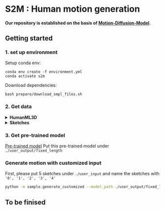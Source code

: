 # S2M : Human motion generation 


[//]: # (![teaser]&#40;https://github.com/GuyTevet/mdm-page/raw/main/static/figures/github.gif&#41;)

#### Our repository is established on the basis of [Motion-Diffusion-Model](https://github.com/GuyTevet/motion-diffusion-model).


## Getting started

### 1. set up environment
Setup conda env:
```shell
conda env create -f environment.yml
conda activate s2m
```

Download dependencies:


```shell
bash prepare/download_smpl_files.sh
```


### 2. Get data

<details>
  <summary><b>HumanML3D</b></summary>

There are two paths to get the data:

(a) **Go the easy way if** you just want to generate text-to-motion (excluding editing which does require motion capture data)

(b) **Get full data** to train and evaluate the model.


#### a. The easy way (text only)

**HumanML3D** - Clone HumanML3D, then copy the data dir to our repository:

```shell
cd ..
git clone https://github.com/EricGuo5513/HumanML3D.git
unzip ./HumanML3D/HumanML3D/texts.zip -d ./HumanML3D/HumanML3D/
cp -r HumanML3D/HumanML3D motion-diffusion-model/dataset/HumanML3D
cd HumanMotionGeneration
```


#### b. Full data (text + motion capture)

**HumanML3D** - Follow the instructions in [HumanML3D](https://github.com/EricGuo5513/HumanML3D.git),
then copy the result dataset to our repository:

```shell
cp -r ../HumanML3D/HumanML3D ./test_data
```

**KIT** - Download from [HumanML3D](https://github.com/EricGuo5513/HumanML3D.git) (no processing needed this time) and the place result in `./dataset/KIT-ML`
</details>

<details>
  <summary><b>Sketches</b></summary>

**generate sketches for HumanML3D dataset** 
```bash
python -m data_loaders.humanml.utils.plot_train
```
The sketches will be saved under `./test_data/sketches`
</details>

### 3. Get pre-trained model 
[Pre-trained model](https://drive.google.com/drive/folders/1AHbj1Ma7qvuAKkHQ8RrkkGZ6Tce2CKdn?usp=drive_link)
Put this pre-trained model under `./user_output/fixed_length`


### Generate motion with customized input 
First, please put 5 sketches under `./user_input` and name the sketches with `'0', '1', '2', '3', '4'`

```bash
python -m sample.generate_customized --model_path ./user_output/fixed_length/fixed_length.pth --seed 60
```

## To be finised
